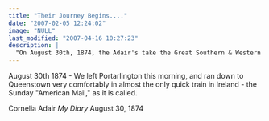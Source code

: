 ```yaml
---
title: "Their Journey Begins...."
date: "2007-02-05 12:24:02"
image: "NULL"
last_modified: "2007-04-16 10:27:23"
description: |
  "On August 30th, 1874, the Adair's take the Great Southern & Western Railway(!) train from Portarlington, Ireland down to Queenstown, to catch the SS Cuba for New York City. Their trek from Ireland to America's 'new West' begins. It's Victorians Gone Wild: let the buffalo beware!"
---
```


August 30th 1874 - We left Portarlington this morning, and ran down to Queenstown very comfortably in almost the only quick train in Ireland - the Sunday "American Mail," as it is called.

Cornelia Adair
<i>My Diary</i>
August 30, 1874
